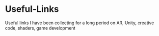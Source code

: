 # Useful-Links
Useful links I have been collecting for a long period on AR, Unity, creative code, shaders, game development
